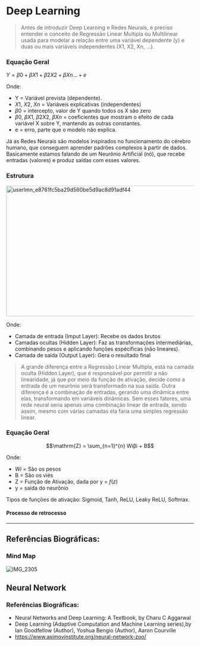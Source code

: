 # Deep Learning

> Antes de introduzir Deep Learning e Redes Neurais, é preciso entender o conceito de Regressão Linear Multipla ou Multilinear usada para modelar a relação entre uma variável dependente (y) e duas ou mais variáveis independentes (X1, X2, Xn, ...).

### Equação Geral
$Y = β0 + βX1 + β2X2 + βXn ... + e$

Onde: 
- Y = Variável prevista (dependente).
- $X1$, $X2$, $Xn$ = Variáveis explicativas (independentes)
- $β0$ = intercepto, valor de Y quando todos os X são zero
- $β0$, $βX1$, $β2X2$, $βXn$ = coeficientes que mostram o efeito de cada variável X sobre Y, mantendo as outras constantes.
- e = erro, parte que o modelo não explica.

Já as Redes Neurais são modelos inspirados no funcionamento do cérebro humano, que conseguem aprender padrões complexos à partir de dados. Basicamente estamos falando de um Neurônio Artificial (nó), que recebe entradas (valores) e produz saídas com esses valores.

### Estrutura

<img width="1000" height="350" alt="userlmn_e8761fc5ba29d560be5d9ac8d91adf44" src="https://github.com/user-attachments/assets/0315709b-1656-4093-806c-aed74ebf9158" />

Onde:
- Camada de entrada (Imput Layer): Recebe os dados brutos
- Camadas ocultas (Hidden Layer): Faz as transformações intermediárias, combinando pesos e aplicando funções espécificas (não lineares).
- Camada de saída (Output Layer): Gera o resultado final

> A grande diferença entre a Regressão Linear Multipla, está na camada oculta (Hidden Layer), que é responsável por permitir a não linearidade, já que por meio da função de ativação, decide como a entrada de um neurônio será transformado na sua saída. Outra diferença é a combinação de entradas, gerando uma dinâmica entre elas, transformando em variáveis dinâmicas. Sem esses fatores, uma rede neural seria apenas uma combinação linear de entrada, sendo assim, mesmo com várias camadas ela faria uma simples regressão linear.

### Equação Geral
$$\mathrm{Z} = \sum_{n=1}^{n} Wiβi + B$$

Onde:
- $Wi$ = São os pesos
- B = São os viés
- Z = Função de Ativação, dada por y = $f(z)$
- y = saída do neurônio

Tipos de funções de ativação: Sigmoid, Tanh, ReLU, Leaky ReLU, Softmax.

#### Processo de retrocesso 

---
## Referências Biográficas:

### Mind Map
![IMG_2305](https://github.com/user-attachments/assets/a5293786-1ab6-4893-8e7d-9de964db1d37)

## Neural Network
### Referências Biográficas:
- Neural Networks and Deep Learning: A Textbook, by Charu C Aggarwal
- Deep Learning (Adaptive Computation and Machine Learning series),by Ian Goodfellow (Author), Yoshua Bengio (Author), Aaron Courville
- https://www.asimovinstitute.org/neural-network-zoo/
